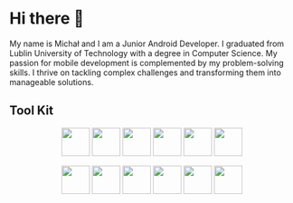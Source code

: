 # Hi there 👋

My name is Michał and I am a Junior Android Developer. I graduated from Lublin University of Technology with a degree in Computer Science. My passion for mobile development is complemented by my problem-solving skills. I thrive on tackling complex challenges and transforming them into manageable solutions.

## Tool Kit

<p align="center">
    <img src="https://cdn.jsdelivr.net/gh/devicons/devicon/icons/kotlin/kotlin-original.svg" height="50"/>
    <img src="https://cdn.jsdelivr.net/gh/devicons/devicon/icons/java/java-original.svg" height="50"/> 
    <img src="https://cdn.jsdelivr.net/gh/devicons/devicon/icons/android/android-plain.svg" height="50"/>  
    <img src="https://cdn.jsdelivr.net/gh/devicons/devicon/icons/androidstudio/androidstudio-original.svg" height="50" />
    <img src="https://cdn.jsdelivr.net/gh/devicons/devicon/icons/spring/spring-original.svg" height="50"/>
    <img src="https://cdn.jsdelivr.net/gh/devicons/devicon/icons/gradle/gradle-plain.svg" height="50"/>
</p>

<p align="center">
<img src="https://cdn.jsdelivr.net/gh/devicons/devicon/icons/html5/html5-original.svg" height="50"/>
    <img src="https://cdn.jsdelivr.net/gh/devicons/devicon/icons/css3/css3-original.svg" height="50"/>
    <img src="https://cdn.jsdelivr.net/gh/devicons/devicon/icons/sqlite/sqlite-original.svg"height="50"/>
    <img src="https://cdn.jsdelivr.net/gh/devicons/devicon/icons/postgresql/postgresql-plain.svg" height="50"/>
    <img src="https://cdn.jsdelivr.net/gh/devicons/devicon/icons/git/git-original.svg" height="50"/>
    <img src="https://cdn.jsdelivr.net/gh/devicons/devicon/icons/docker/docker-original.svg" height="50"/>
</p>
